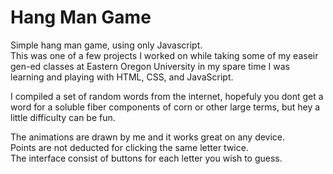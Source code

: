 # Hang Man Game
Simple hang man game, using only Javascript.  
This was one of a few projects I worked on while taking some of my easeir gen-ed classes at Eastern Oregon University in my spare time I was learning and playing with HTML, CSS, and JavaScript.  
  
I compiled a set of random words from the internet, hopefuly you dont get a word for a soluble fiber components of corn or other large terms, but hey a little difficulty can be fun.  

The animations are drawn by me and it works great on any device.  
Points are not deducted for clicking the same letter twice.  
The interface consist of buttons for each letter you wish to guess.  
